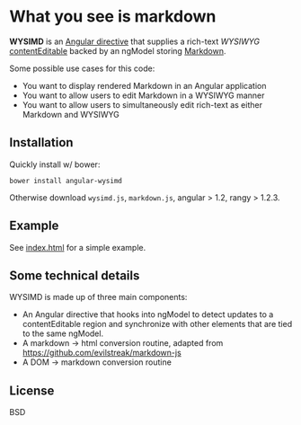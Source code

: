 # What you see is markdown

**WYSIMD** is an [Angular directive](https://docs.angularjs.org/guide/directive) that supplies a rich-text _WYSIWYG_
[contentEditable](https://developer.mozilla.org/en-US/docs/Web/Guide/HTML/Content_Editable) backed by an
ngModel storing [Markdown](https://daringfireball.net/projects/markdown/).

Some possible use cases for this code:

* You want to display rendered Markdown in an Angular application
* You want to allow users to edit Markdown in a WYSIWYG manner
* You want to allow users to simultaneously edit rich-text as either Markdown and WYSIWYG

## Installation

Quickly install w/ bower:

    bower install angular-wysimd

Otherwise download `wysimd.js`, `markdown.js`, angular > 1.2, rangy > 1.2.3.

## Example

See [index.html](index.html) for a simple example.

## Some technical details

WYSIMD is made up of three main components:

* An Angular directive that hooks into ngModel to detect updates to a contentEditable region and synchronize
with other elements that are tied to the same ngModel.
* A markdown -> html conversion routine, adapted from https://github.com/evilstreak/markdown-js
* A DOM -> markdown conversion routine

## License

BSD

